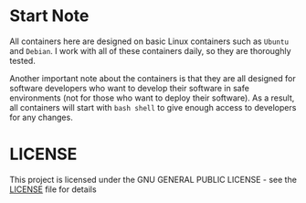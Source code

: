 # Start Note
All containers here are designed on basic Linux containers such as `Ubuntu` and `Debian`. I work with all of these containers daily, so they are thoroughly tested.

Another important note about the containers is that they are all designed for software developers who want to develop their software in safe environments (not for those who want to deploy their software). As a result, all containers will start with `bash shell` to give enough access to developers for any changes.

# LICENSE
This project is licensed under the GNU GENERAL PUBLIC LICENSE - see the [LICENSE](LICENSE) file for details
